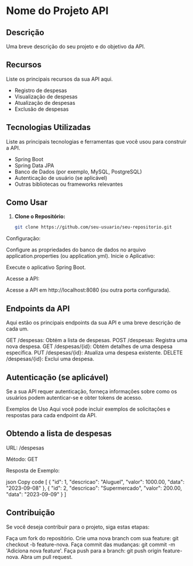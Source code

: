 # Nome do Projeto API

## Descrição

Uma breve descrição do seu projeto e do objetivo da API.

## Recursos

Liste os principais recursos da sua API aqui.

- Registro de despesas
- Visualização de despesas
- Atualização de despesas
- Exclusão de despesas

## Tecnologias Utilizadas

Liste as principais tecnologias e ferramentas que você usou para construir a API.

- Spring Boot
- Spring Data JPA
- Banco de Dados (por exemplo, MySQL, PostgreSQL)
- Autenticação de usuário (se aplicável)
- Outras bibliotecas ou frameworks relevantes

## Como Usar

1. **Clone o Repositório:**

   ```bash
   git clone https://github.com/seu-usuario/seu-repositorio.git
Configuração:

Configure as propriedades do banco de dados no arquivo application.properties (ou application.yml).
Inicie o Aplicativo:

Execute o aplicativo Spring Boot.

Acesse a API:

Acesse a API em http://localhost:8080 (ou outra porta configurada).

## Endpoints da API
Aqui estão os principais endpoints da sua API e uma breve descrição de cada um.

GET /despesas: Obtém a lista de despesas.
POST /despesas: Registra uma nova despesa.
GET /despesas/{id}: Obtém detalhes de uma despesa específica.
PUT /despesas/{id}: Atualiza uma despesa existente.
DELETE /despesas/{id}: Exclui uma despesa.
## Autenticação (se aplicável)
Se a sua API requer autenticação, forneça informações sobre como os usuários podem autenticar-se e obter tokens de acesso.

Exemplos de Uso
Aqui você pode incluir exemplos de solicitações e respostas para cada endpoint da API.

## Obtendo a lista de despesas
URL: /despesas

Método: GET

Resposta de Exemplo:

json
Copy code
[
  {
    "id": 1,
    "descricao": "Aluguel",
    "valor": 1000.00,
    "data": "2023-09-08"
  },
  {
    "id": 2,
    "descricao": "Supermercado",
    "valor": 200.00,
    "data": "2023-09-09"
  }
]
## Contribuição
Se você deseja contribuir para o projeto, siga estas etapas:

Faça um fork do repositório.
Crie uma nova branch com sua feature: git checkout -b feature-nova.
Faça commit das mudanças: git commit -m 'Adiciona nova feature'.
Faça push para a branch: git push origin feature-nova.
Abra um pull request.
